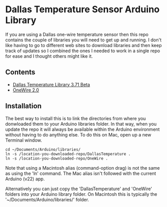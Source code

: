 Dallas Temperature Sensor Arduino Library
=========================================

If you are using a Dallas one-wire temperature sensor then this repo contains the couple of libraries you will need to get up and running. I don't like having to go to different web sites to download libraries and then keep track of updates so I combined the ones I needed to work in a single repo for ease and I thought others might like it.

Contents
--------
* [Dallas Temperature Library 3.71 Beta](http://www.milesburton.com/?title=Dallas_Temperature_Control_Library)
* [OneWire 2.0](http://www.pjrc.com/teensy/td_libs_OneWire.html)

Installation
------------
The best way to install this is to link the directories from where you donwloaded them to your Arduino libraries folder. In that way, when you update the repo it will always be available within the Arduino environment without having to do anything else. To do this on Mac, open up a new Terminal window.

    cd ~/Documents/Arduino/libraries/
    ln -s /location-you-downloaded-repo/DallasTemperature .
    ln -s /location-you-downloaded-repo/OneWire .

Note that using a Macintosh alias (command-option drag) is not the same as using the 'ln' command. The Mac alias isn't followed with the current Arduino (v22) app.

Alternatively you can just copy the 'DallasTemperature' and 'OneWire' folders into your Arduino library folder. On Macintosh this is typically the '~/Documents/Arduino/libraries/' folder.